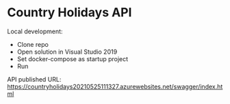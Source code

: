 # Country Holidays API

Local development:
* Clone repo
* Open solution in Visual Studio 2019
* Set docker-compose as startup project
* Run 

API published URL: https://countryholidays20210525111327.azurewebsites.net/swagger/index.html

